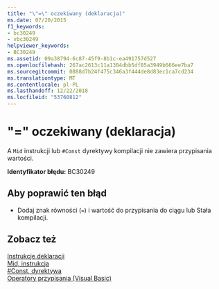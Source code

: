 ```yaml
---
title: "\"=\" oczekiwany (deklaracja)"
ms.date: 07/20/2015
f1_keywords:
- bc30249
- vbc30249
helpviewer_keywords:
- BC30249
ms.assetid: 09a38794-6c87-45f9-8b1c-ea491757d527
ms.openlocfilehash: 267ac2613c11a1304dbb5df85a3949b666ee7ba7
ms.sourcegitcommit: 0888d7b24f475c346a3f444de8d83ec1ca7cd234
ms.translationtype: MT
ms.contentlocale: pl-PL
ms.lasthandoff: 12/22/2018
ms.locfileid: "53760812"
---
```

# <a name="-expected-declaration"></a>"=" oczekiwany (deklaracja)
A `Mid` instrukcji lub `#Const` dyrektywy kompilacji nie zawiera przypisania wartości.  
  
 **Identyfikator błędu:** BC30249  
  
## <a name="to-correct-this-error"></a>Aby poprawić ten błąd  
  
-   Dodaj znak równości (`=`) i wartość do przypisania do ciągu lub Stała kompilacji.  
  
## <a name="see-also"></a>Zobacz też  
 [Instrukcje deklaracji](~/docs/visual-basic/programming-guide/language-features/statements.md#declaration-statements)  
 [Mid, instrukcja](../../visual-basic/language-reference/statements/mid-statement.md)  
 [#Const, dyrektywa](../../visual-basic/language-reference/directives/const-directive.md)  
 [Operatory przypisania (Visual Basic)](~/docs/visual-basic/language-reference/operators/assignment-operators.md)
